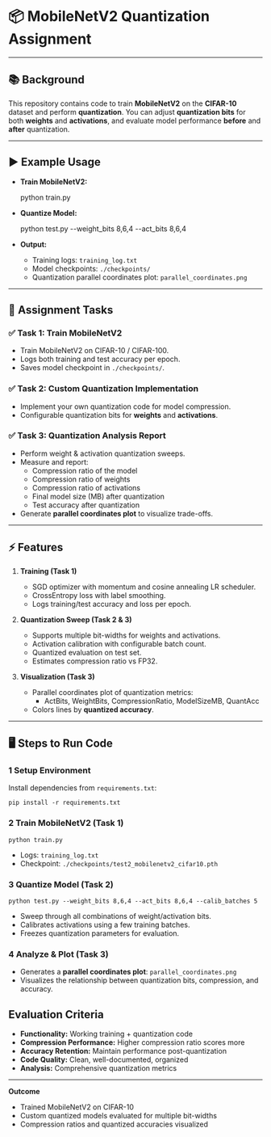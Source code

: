 # 📦 MobileNetV2 Quantization Assignment

---

## 📚 Background
This repository contains code to train **MobileNetV2** on the **CIFAR-10** dataset and perform **quantization**.
You can adjust **quantization bits** for both **weights** and **activations**, and evaluate model performance **before** and **after** quantization.

---

## ▶️ Example Usage

- **Train MobileNetV2:**

    python train.py

- **Quantize Model:**

    python test.py --weight_bits 8,6,4 --act_bits 8,6,4

- **Output:**
  - Training logs: `training_log.txt`
  - Model checkpoints: `./checkpoints/`
  - Quantization parallel coordinates plot: `parallel_coordinates.png`

---

## 📝 Assignment Tasks

### ✅ Task 1: Train MobileNetV2
- Train MobileNetV2 on CIFAR-10 / CIFAR-100.
- Logs both training and test accuracy per epoch.
- Saves model checkpoint in `./checkpoints/`.

### ✅ Task 2: Custom Quantization Implementation
- Implement your own quantization code for model compression.
- Configurable quantization bits for **weights** and **activations**.

### ✅ Task 3: Quantization Analysis Report
- Perform weight & activation quantization sweeps.
- Measure and report:
  - Compression ratio of the model
  - Compression ratio of weights
  - Compression ratio of activations
  - Final model size (MB) after quantization
  - Test accuracy after quantization
- Generate **parallel coordinates plot** to visualize trade-offs.

---

## ⚡ Features

1. **Training (Task 1)**
   - SGD optimizer with momentum and cosine annealing LR scheduler.
   - CrossEntropy loss with label smoothing.
   - Logs training/test accuracy and loss per epoch.

2. **Quantization Sweep (Task 2 & 3)**
   - Supports multiple bit-widths for weights and activations.
   - Activation calibration with configurable batch count.
   - Quantized evaluation on test set.
   - Estimates compression ratio vs FP32.

3. **Visualization (Task 3)**
   - Parallel coordinates plot of quantization metrics:
     - ActBits, WeightBits, CompressionRatio, ModelSizeMB, QuantAcc
   - Colors lines by **quantized accuracy**.

---

## 🖥 Steps to Run Code

### 1 Setup Environment
Install dependencies from `requirements.txt`:

    pip install -r requirements.txt

### 2 Train MobileNetV2 (Task 1)

    python train.py

- Logs: `training_log.txt`
- Checkpoint: `./checkpoints/test2_mobilenetv2_cifar10.pth`

### 3 Quantize Model (Task 2)

    python test.py --weight_bits 8,6,4 --act_bits 8,6,4 --calib_batches 5

- Sweep through all combinations of weight/activation bits.
- Calibrates activations using a few training batches.
- Freezes quantization parameters for evaluation.

### 4 Analyze & Plot (Task 3)

- Generates a **parallel coordinates plot**: `parallel_coordinates.png`
- Visualizes the relationship between quantization bits, compression, and accuracy.



##  Evaluation Criteria
- **Functionality:** Working training + quantization code
- **Compression Performance:** Higher compression ratio scores more
- **Accuracy Retention:** Maintain performance post-quantization
- **Code Quality:** Clean, well-documented, organized
- **Analysis:** Comprehensive quantization metrics

---

 **Outcome**
- Trained MobileNetV2 on CIFAR-10
- Custom quantized models evaluated for multiple bit-widths
- Compression ratios and quantized accuracies visualized
